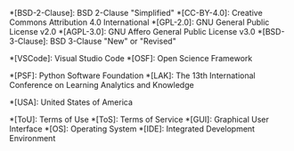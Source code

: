 <!-- Licenses -->
*[BSD-2-Clause]: BSD 2-Clause "Simplified"
*[CC-BY-4.0]: Creative Commons Attribution 4.0 International
*[GPL-2.0]: GNU General Public License v2.0
*[AGPL-3.0]: GNU Affero General Public License v3.0
*[BSD-3-Clause]: BSD 3-Clause "New" or "Revised"

<!-- Software -->
*[VSCode]: Visual Studio Code
*[OSF]: Open Science Framework

<!-- Organizations -->
*[PSF]: Python Software Foundation
*[LAK]: The 13th International Conference on Learning Analytics and Knowledge

<!-- Locations -->
*[USA]: United States of America

<!-- General -->
*[ToU]: Terms of Use
*[ToS]: Terms of Service
*[GUI]: Graphical User Interface
*[OS]: Operating System
*[IDE]: Integrated Development Environment
